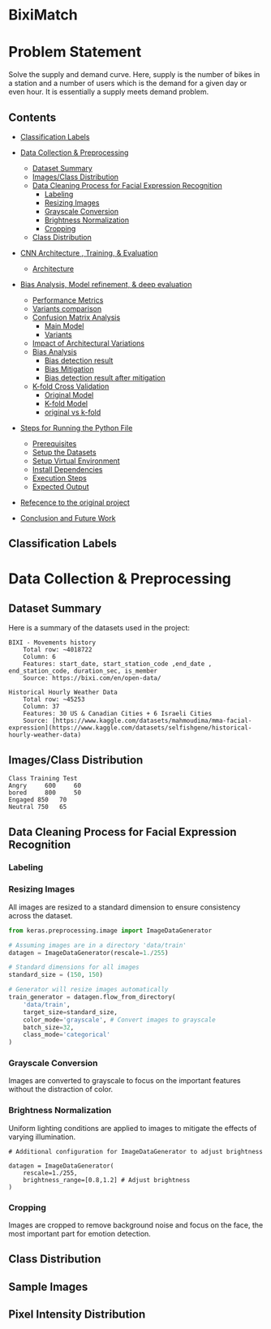 # BixiMatch

# Problem Statement

Solve the supply and demand curve. Here, supply is the number of bikes in a station and a number of users which is the demand for a given day or even hour. It is essentially a supply meets demand problem.

## Contents
  - [Classification Labels](#classification-labels)

  - [Data Collection & Preprocessing](#data-collection--preprocessing)
    - [Dataset Summary](#dataset-summary)
    - [Images/Class Distribution](#imagesclass-distribution)
    - [Data Cleaning Process for Facial Expression Recognition](#data-cleaning-process-for-facial-expression-recognition)
      - [Labeling](#labeling)
      - [Resizing Images](#resizing-images)
      - [Grayscale Conversion](#grayscale-conversion)
      - [Brightness Normalization](#brightness-normalization)
      - [Cropping](#cropping)
    - [Class Distribution](#class-distribution-1)
  - [CNN Architecture , Training, & Evaluation](#cnn-architecture--training--evaluation)
    - [Architecture](#architecture)
  - [Bias Analysis, Model refinement, & deep evaluation](#bias-analysis-model-refinement--deep-evaluation)
    - [Performance Metrics](#performance-metrics)
    - [Variants comparison](#variants-comparison)
    - [Confusion Matrix Analysis](#confusion-matrix-analysis)
      - [Main Model](#main-model)
      - [Variants](#variants)
    - [Impact of Architectural Variations](#impact-of-architectural-variations)
    - [Bias Analysis](#bias-analysis)
      - [Bias detection result](#bias-detection-result)
      - [Bias Mitigation](#bias-mitigation)
      - [Bias detection result after mitigation](#bias-detection-result-after-mitigation)
    - [K-fold Cross Validation](#k-fold-cross-validation)
      - [Original Model](#original-model)
      - [K-fold Model](#k-fold-model)
      - [original vs k-fold](#original-vs-k-fold)
  - [Steps for Running the Python File](#steps-for-running-the-python-file)
    - [Prerequisites](#prerequisites)
    - [Setup the Datasets](#setup-the-datasets)
    - [Setup Virtual Environment](#setup-virtual-environment)
    - [Install Dependencies](#install-dependencies)
    - [Execution Steps](#execution-steps)
    - [Expected Output](#expected-output)

 - [Refecence to the original project](#refecence-to-the-original-project)
  - [Conclusion and Future Work](#conclusion-and-future-work)

## Classification Labels


# Data Collection & Preprocessing


## Dataset Summary
Here is a summary of the datasets used in the project:

    BIXI - Movements history
        Total row: ~4018722
        Column: 6
        Features: start_date, start_station_code ,end_date , end_station_code, duration_sec, is_member
        Source: https://bixi.com/en/open-data/

    Historical Hourly Weather Data
        Total row: ~45253
        Column: 37
        Features: 30 US & Canadian Cities + 6 Israeli Cities
        Source: [https://www.kaggle.com/datasets/mahmoudima/mma-facial-expression](https://www.kaggle.com/datasets/selfishgene/historical-hourly-weather-data)

## Images/Class Distribution

    Class Training Test
    Angry	  600	  60
    bored	  800	  50
    Engaged	850	  70
    Neutral	750	  65


## Data Cleaning Process for Facial Expression Recognition

### Labeling

### Resizing Images
All images are resized to a standard dimension to ensure consistency across the dataset.

```python
from keras.preprocessing.image import ImageDataGenerator

# Assuming images are in a directory 'data/train'
datagen = ImageDataGenerator(rescale=1./255)

# Standard dimensions for all images
standard_size = (150, 150)

# Generator will resize images automatically
train_generator = datagen.flow_from_directory(
    'data/train',
    target_size=standard_size,
    color_mode='grayscale', # Convert images to grayscale
    batch_size=32,
    class_mode='categorical'
)
```
### Grayscale Conversion

Images are converted to grayscale to focus on the important features without the distraction of color.
### Brightness Normalization

Uniform lighting conditions are applied to images to mitigate the effects of varying illumination.

```
# Additional configuration for ImageDataGenerator to adjust brightness

datagen = ImageDataGenerator(
    rescale=1./255,
    brightness_range=[0.8,1.2] # Adjust brightness
)
```
### Cropping

Images are cropped to remove background noise and focus on the face, the most important part for emotion detection.

## Class Distribution

## Sample Images

## Pixel Intensity Distribution



